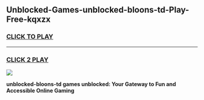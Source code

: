 
## Unblocked-Games-unblocked-bloons-td-Play-Free-kqxzx
<h3>
<a href="https://premium76.site?title=unblocked-bloons-td&ref=18A1">CLICK TO PLAY</a></h3>
<hr>

<h3>
<a href="https://premium76.site?title=unblocked-bloons-td&ref=18A1">CLICK 2 PLAY</a>
  
</h3>

<a href="https://premium76.site?title=unblocked-bloons-td&ref=18A1"><img src="https://clearcache.store/games.png"></a>


**unblocked-bloons-td games unblocked: Your Gateway to Fun and Accessible Online Gaming**

